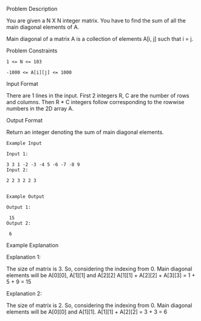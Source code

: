 Problem Description

You are given a N X N integer matrix. You have to find the sum of all the main diagonal elements of A.

Main diagonal of a matrix A is a collection of elements A[i, j] such that i = j.


Problem Constraints

    1 <= N <= 103
    
    -1000 <= A[i][j] <= 1000
    


Input Format

There are 1 lines in the input. First 2 integers R, C are the number of rows and columns. Then R * C integers follow corresponding to the rowwise numbers in the 2D array A.



Output Format

Return an integer denoting the sum of main diagonal elements.


    
    Example Input
    
    Input 1:
    
    3 3 1 -2 -3 -4 5 -6 -7 -8 9
    Input 2:
    
    2 2 3 2 2 3
    
    
    Example Output
    
    Output 1:
    
     15 
    Output 2:
    
     6 
    

Example Explanation

Explanation 1:

The size of matrix is 3.
So, considering the indexing from 0.
Main diagonal elements will be A[0][0], A[1][1] and A[2][2]
A[1][1] + A[2][2] + A[3][3] = 1 + 5 + 9 = 15

Explanation 2:

The size of matrix is 2.
So, considering the indexing from 0.
Main diagonal elements will be A[0][0] and A[1][1].
A[1][1] + A[2][2] = 3 + 3 = 6